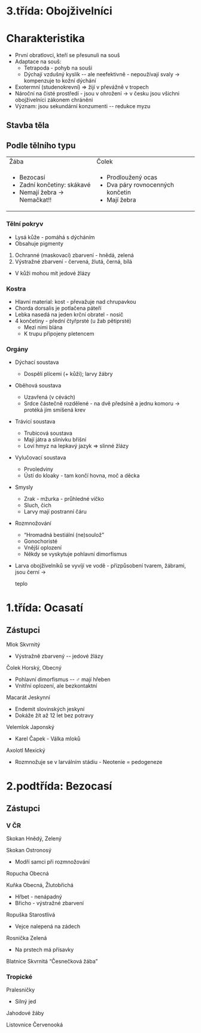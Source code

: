 <!-- Yay, no errors, warnings, or alerts! -->


# 3.třída: Obojživelníci


# Charakteristika



* První obratlovci, kteří se přesunuli na souš
* Adaptace na souš:
    * Tetrapoda - pohyb na souši
    * Dýchají vzdušný kyslík  -- ale neefektivně - nepoužívají svaly → kompenzuje to kožní dýchání
* Exotermní (studenokrevní) ⇒ žijí v převážně v tropech
* Nároční na čisté prostředí - jsou v ohrožení → v česku jsou všichni obojživelníci zákonem chráněni
* Význam: jsou sekundární konzumenti -- redukce myzu


## Stavba těla


## Podle tělního typu


<table>
  <tr>
   <td>Žába
   </td>
   <td>Čolek
   </td>
  </tr>
  <tr>
   <td>
<ul>

<li>Bezocasí

<li>Zadní končetiny: skákavé

<li>Nemají žebra → Nemačkat!!
</li>
</ul>
   </td>
   <td>
<ul>

<li>Prodloužený ocas

<li>Dva páry rovnocenných končetin

<li>Mají žebra
</li>
</ul>
   </td>
  </tr>
</table>



### Tělní pokryv



* Lysá kůže - pomáhá s dýcháním
* Obsahuje pigmenty
1. Ochranné (maskovací) zbarvení - hnědá, zelená
2. Výstražné zbarvení - červená, žlutá, černá, bílá
* V kůži mohou mít jedové žlázy


### Kostra



* Hlavní material: kost - převažuje nad chrupavkou
* Chorda dorsalis je potlačena páteří
* Lebka nasedá na jeden krční obratel - nosič
* 4 končetiny - přední čtyřprsté (u žab pětiprsté)
    * Mezi nimi blána
    * K trupu připojeny pletencem


### Orgány 



* Dýchací soustava
    * Dospělí plícemi (+ kůží); larvy žábry
* Oběhová soustava
    * Uzavřená (v cévách)
    * Srdce částečně rozdělené - na dvě předsíně a jednu komoru → protéká jím smíšená krev
* Trávicí soustava
    * Trubicová soustava
    * Mají játra a slinivku břišní
    * Loví hmyz na lepkavý jazyk ⇒ slinné žlázy
* Vylučovací soustava
    * Prvoledviny
    * Ústí do kloaky - tam končí hovna, moč a děcka 
* Smysly
    * Zrak - mžurka - průhledné víčko
    * Sluch, čich
    * Larvy mají postranní čáru
* Rozmnožování 
    * “Hromadná bestiální (ne)soulož”
    * Gonochoristé
    * Vnější oplození
    * Někdy se vyskytuje pohlavní dimorfismus
* Larva obojživelníků se vyvíjí ve vodě - přizpůsobení tvarem, žábrami, jsou černí → 

    teplo



# 1.třída: Ocasatí


## Zástupci

Mlok Skvrnitý



* Výstražně zbarvený -- jedové žlázy

Čolek Horský, Obecný



* Pohlavní dimorfismus -- ♂ mají hřeben
* Vnitřní oplození, ale bezkontaktní

Macarát Jeskynní



* Endemit slovinských jeskyní 
* Dokáže žít až 12 let bez potravy

Velemlok Japonský



* Karel Čapek - Válka mloků

Axolotl Mexický



* Rozmnožuje se v larválním stádiu - Neotenie = pedogeneze


# 2.podtřída: Bezocasí


## Zástupci


### V ČR

Skokan Hnědý, Zelený

Skokan Ostronosý



* Modří samci při rozmnožování

Ropucha Obecná

Kuňka Obecná, Žlutobřichá



* Hřbet - nenápadný
* Břicho - výstražné zbarvení

Ropuška Starostlivá



* Vejce nalepená na zádech

Rosnička Zelená 



* Na prstech má přísavky

Blatnice Skvrnitá “Česnečková žába”


### Tropické

Pralesničky 



* Silný jed

Jahodové žáby

Listovnice Červenooká 
